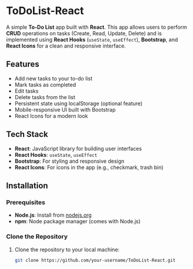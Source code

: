 # ToDoList-React

A simple **To-Do List** app built with **React**. This app allows users to perform **CRUD** operations on tasks (Create, Read, Update, Delete) and is implemented using **React Hooks** (`useState`, `useEffect`), **Bootstrap**, and **React Icons** for a clean and responsive interface.

## Features

- Add new tasks to your to-do list
- Mark tasks as completed
- Edit tasks
- Delete tasks from the list
- Persistent state using localStorage (optional feature)
- Mobile-responsive UI built with Bootstrap
- React Icons for a modern look

## Tech Stack

- **React**: JavaScript library for building user interfaces
- **React Hooks**: `useState`, `useEffect`
- **Bootstrap**: For styling and responsive design
- **React Icons**: For icons in the app (e.g., checkmark, trash bin)

## Installation

### Prerequisites

- **Node.js**: Install from [nodejs.org](https://nodejs.org/)
- **npm**: Node package manager (comes with Node.js)

### Clone the Repository

1. Clone the repository to your local machine:
   ```bash
   git clone https://github.com/your-username/ToDoList-React.git


